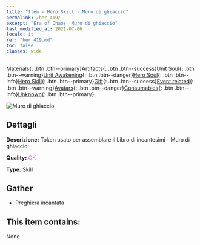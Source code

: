 ```yaml
---
title: "Item - Hero Skill - Muro di ghiaccio"
permalink: /her_419/
excerpt: "Era of Chaos  Muro di ghiaccio"
last_modified_at: 2021-07-06
locale: it
ref: "her_419.md"
toc: false
classes: wide
---
```

 [Materials](/ItemsIT/){: .btn .btn--primary}[Artifacts](/ItemsIT/Artifacts/){: .btn .btn--success}[Unit Soul](/ItemsIT/UnitSoul/){: .btn .btn--warning}[Unit Awakening](/ItemsIT/UnitAwakening/){: .btn .btn--danger}[Hero Soul](/ItemsIT/HeroSoul/){: .btn .btn--info}[Hero Skill](/ItemsIT/HeroSkill/){: .btn .btn--primary}[Gift](/ItemsIT/Gift/){: .btn .btn--success}[Event related](/ItemsIT/Events/){: .btn .btn--warning}[Avatars](/ItemsIT/Avatars/){: .btn .btn--danger}[Consumables](/ItemsIT/Consumables/){: .btn .btn--info}[Unknown](/ItemsIT/Unknown/){: .btn .btn--primary}

 ![Muro di ghiaccio](/images/t/ps_hanbingmoqiang.png)

## Dettagli
 **Descrizione:** Token usato per assemblare il Libro di incantesimi - Muro di ghiaccio

 **Quality:** <span style="color: #DA70D6">OK</span>

 **Type:** Skill

## Gather

*    Preghiera incantata 

## This item contains:

  None


